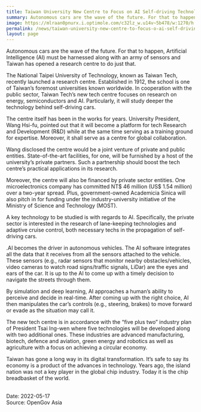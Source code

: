 ```yaml
---
title: Taiwan University New Centre to Focus on AI Self-driving Technology
summary: Autonomous cars are the wave of the future. For that to happen, Artificial Intelligence (AI) must be harnessed along with an army of sensors and Taiwan has opened a research centre to do just that.
image: https://mlraan0pnurx.i.optimole.com/c32lz_w.u14v~5b478/w:1270/h:710/q:90/https://opengovasia.com/wp-content/uploads/2022/05/MAIN-1705-TW.png
permalink: /news/taiwan-university-new-centre-to-focus-o-ai-self-driving-technology/
layout: page
---
```

Autonomous cars are the wave of the future. For that to happen, Artificial Intelligence (AI) must be harnessed along with an army of sensors and Taiwan has opened a research centre to do just that.

The National Taipei University of Technology, known as Taiwan Tech, recently launched a research centre. Established in 1912, the school is one of Taiwan’s foremost universities known worldwide.  In cooperation with the public sector, Taiwan Tech’s new tech centre focuses on research on energy, semiconductors and AI. Particularly, it will study deeper the technology behind self-driving cars.

The centre itself has been in the works for years. University President, Wang Hsi-fu, pointed out that it will become a platform for tech Research and Development (R&D) while at the same time serving as a training ground for expertise. Moreover, it shall serve as a centre for global collaboration.

Wang disclosed the centre would be a joint venture of private and public entities. State-of-the-art facilities, for one, will be furnished by a host of the university’s private partners. Such a partnership should boost the tech centre’s practical applications in its research.

Moreover, the centre will also be financed by private sector entities. One microelectronics company has committed NT$ 46 million (US$ 1.54 million) over a two-year spread. Plus, government-owned Academicia Sinica will also pitch in for funding under the industry-university initiative of the Ministry of Science and Technology (MOST).

A key technology to be studied is with regards to AI. Specifically, the private sector is interested in the research of lane-keeping technologies and adaptive cruise control, both necessary techs in the propagation of self-driving cars.

.AI becomes the driver in autonomous vehicles. The AI software integrates all the data that it receives from all the sensors attached to the vehicle. These sensors (e.g., radar sensors that monitor nearby obstacles/vehicles, video cameras to watch road signs/traffic signals, LiDar) are the eyes and ears of the car. It is up to the AI to come up with a timely decision to navigate the streets through them.

By simulation and deep learning, AI approaches a human’s ability to perceive and decide in real-time. After coming up with the right choice, AI then manipulates the car’s controls (e.g., steering, brakes) to move forward or evade as the situation may call it.

The new tech centre is in accordance with the “five plus two” industry plan of President Tsai Ing-wen where five technologies will be developed along with two additional ones. These industries are advanced manufacturing, biotech, defence and aviation, green energy and robotics as well as agriculture with a focus on achieving a circular economy.

Taiwan has gone a long way in its digital transformation. It’s safe to say its economy is a product of the advances in technology. Years ago, the island nation was not a key player in the global chip industry. Today it is the chip breadbasket of the world.

<br/>
Date: 2022-05-17
<br/>
Source: OpenGov Asia
